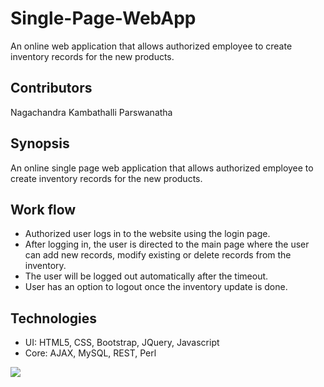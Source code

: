 # Single-Page-WebApp
An online web application that allows authorized employee to create inventory records for the new products.

## Contributors
Nagachandra Kambathalli Parswanatha

## Synopsis
An online single page web application that allows authorized employee to create inventory records for the new products.

## Work flow

* Authorized user logs in to the website using the login page.
* After logging in, the user is directed to the main page where the user can add new records, modify existing or delete records from the inventory.
* The user will be logged out automatically after the timeout.
* User has an option to logout once the inventory update is done.

## Technologies
* UI: HTML5, CSS, Bootstrap, JQuery, Javascript
* Core: AJAX, MySQL, REST, Perl


![](ScreenShots/Login.png)
